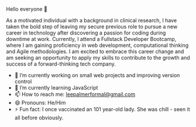 Hello everyone 👋

As a motivated individual with a background in clinical research, I have taken the bold step of leaving my secure previous role
to pursue a new career in technology after discovering a passion for coding during downtime at work. Currently, I attend a
Fullstack Developer Bootcamp, where I am gaining proficiency in web development, computational thinking and Agile
methodologies. I am excited to embrace this career change and am seeking an opportunity to apply my skills to contribute to
the growth and success of a forward-thinking tech company.

- 🔭 I’m currently working on small web projects and improving version control
- 🌱 I’m currently learning JavaScript
- 📫 How to reach me: leepalmerformal@gmail.com
- 😄 Pronouns: He/Him
- ⚡ Fun fact: I once vaccinated an 101 year-old lady. She was chill - seen it all before obviously.
